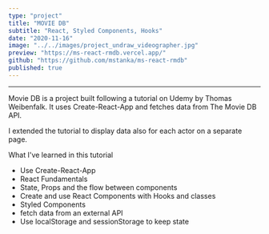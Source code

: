 ```yaml
---
type: "project"
title: "MOVIE DB"
subtitle: "React, Styled Components, Hooks"
date: "2020-11-16"
image: "../../images/project_undraw_videographer.jpg"
preview: "https://ms-react-rmdb.vercel.app/"
github: "https://github.com/mstanka/ms-react-rmdb"
published: true
---
```


---

Movie DB is a project built following a tutorial on Udemy by Thomas Weibenfalk. It uses Create-React-App and fetches data from The Movie DB API.

I extended the tutorial to display data also for each actor on a separate page.

What I've learned in this tutorial

- Use Create-React-App
- React Fundamentals
- State, Props and the flow between components
- Create and use React Components with Hooks and classes
- Styled Components
- fetch data from an external API
- Use localStorage and sessionStorage to keep state
